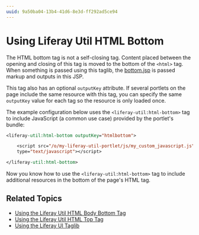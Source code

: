 ```yaml
---
uuid: 9a50ba04-13b4-41d6-8e3d-ff292ad5ce94
---
```

# Using Liferay Util HTML Bottom

The HTML bottom tag is not a self-closing tag. Content placed between the opening and closing of this tag is moved to the bottom of the `<html>` tag. When something is passed using this taglib, the [bottom.jsp](https://github.com/liferay/liferay-portal/blob/master/portal-web/docroot/html/common/themes/bottom.jsp#L53-L59) is passed markup and outputs in this JSP. 

This tag also has an optional `outputKey` attribute. If several portlets on the page include the same resource with this tag, you can specify the same `outputKey` value for each tag so the resource is only loaded once.

The example configuration below uses the `<liferay-util:html-bottom>` tag to include JavaScript (a common use case) provided by the portlet's bundle:

```jsp
<liferay-util:html-bottom outputKey="htmlbottom">

    <script src="/o/my-liferay-util-portlet/js/my_custom_javascript.js" 
    type="text/javascript"></script>

</liferay-util:html-bottom>
```

Now you know how to use the `<liferay-util:html-bottom>` tag to include additional resources in the bottom of the page's HTML tag. 

## Related Topics

* [Using the Liferay Util HTML Body Bottom Tag](./liferay-util-body-bottom.md)
* [Using the Liferay Util HTML Top Tag](./liferay-util-html-top.md)
* [Using the Liferay UI Taglib](https://help.liferay.com/hc/en-us/articles/360028832812-Using-AUI-Taglibs)
